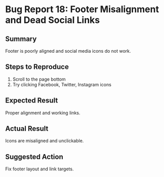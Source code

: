 # Bug Report 18: Footer Misalignment and Dead Social Links

## Summary
Footer is poorly aligned and social media icons do not work.

## Steps to Reproduce
1. Scroll to the page bottom
2. Try clicking Facebook, Twitter, Instagram icons

## Expected Result
Proper alignment and working links.

## Actual Result
Icons are misaligned and unclickable.

## Suggested Action
Fix footer layout and link targets.
